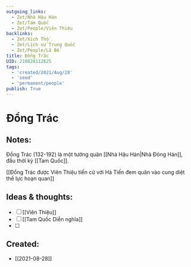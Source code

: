 ```yaml
---
outgoing_links:
  - Zet/Nhà Hậu Hán
  - Zet/Tam Quốc
  - Zet/People/Viên Thiệu
backlinks:
  - Zet/Xích Thố
  - Zet/Lịch sử Trung Quốc
  - Zet/People/Lã Bố
title: Đổng Trác
UID: 210828112625
tags:
  - 'created/2021/Aug/28'
  - 'seed'
  - 'permanent/people'
publish: True
---
```

# Đổng Trác

## Notes:
Đổng Trác (132-192) là một tướng quân [[Nhà Hậu Hán|Nhà Đông Hán]], đầu thời kỳ [[Tam Quốc]].

[[Đổng Trác được Viên Thiệu tiến cử với Hà Tiến đem quân vào cung diệt thế lực hoạn quan]]

## Ideas & thoughts:
- [ ] [[Viên Thiệu]]
- [ ] [[Tam Quốc Diễn nghĩa]]
- [ ] 

## Created:
- [[2021-08-28]]
